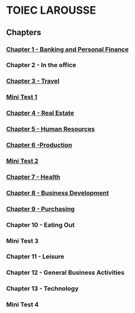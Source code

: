 # TOIEC LAROUSSE

## Chapters

### [Chapter 1 - Banking and Personal Finance](lr/lrch01)

### Chapter 2 - In the office

### [Chapter 3 - Travel](lr/lrch03)

### [Mini Test 1](lr/lrmt1)

### [Chapter 4 - Real Estate](lr/lrch04)

### [Chapter 5 - Human Resources](lr/lrch05)

### [Chapter 6  -Production](lr/lrch06)

### [Mini Test 2](lr/lrmt02)

### [Chapter 7 - Health](lr/lrmt07)

### [Chapter 8 - Business Development](lr/lrch08)

### [Chapter 9 - Purchasing](lr/lrch09)

### Chapter 10 - Eating Out

### Mini Test 3

### Chapter 11 - Leisure

### Chapter 12 - General Business Activities

### Chapter 13 - Technology

### Mini Test 4